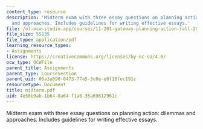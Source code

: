 ```yaml
---
content_type: resource
description: 'Midterm exam with three essay questions on planning action: dilemmas
  and approaches. Includes guidelines for writing effective essays.'
file: /ol-ocw-studio-app/courses/11-201-gateway-planning-action-fall-2007/4e50b9ab1b648a64f1a635a69612961c_midterm.pdf
file_size: 55135
file_type: application/pdf
learning_resource_types:
- Assignments
license: https://creativecommons.org/licenses/by-nc-sa/4.0/
ocw_type: OCWFile
parent_title: Assignments
parent_type: CourseSection
parent_uid: 06a3a090-0473-77a5-3c0e-e0f10fec191c
resourcetype: Document
title: midterm.pdf
uid: 4e50b9ab-1b64-8a64-f1a6-35a69612961c
---
```

Midterm exam with three essay questions on planning action: dilemmas and approaches. Includes guidelines for writing effective essays.